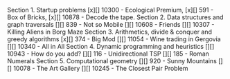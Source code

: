 Section 1. Startup problems
[x][] 10300 - Ecological Premium,
[x][] 591 - Box of Bricks, 
[x][] 10878 - Decode the tape.
Section 2. Data structures and graph traversals
[][] 839 - Not so Mobile 
[][] 10608 - Friends
[][] 10307 - Killing Aliens in Borg Maze
Section 3. Arithmetics, divide & conquer and greedy algorithms
[x][] 374 - Big Mod 
[][] 11054 - Wine trading in Gergovia
[][] 10340 - All in All
Section 4. Dynamic programming and heuristics
[][] 10943 - How do you add?
[][] 116 - Unidirectional TSP
[][] 185 - Roman Numerals
Section 5. Computational geometry
[][] 920 - Sunny Mountains
[][] 10078 - The Art Gallery
[][] 10245 - The Closest Pair Problem
